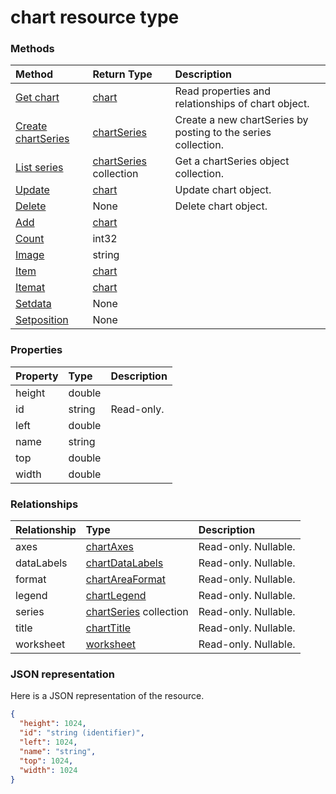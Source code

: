# chart resource type




### Methods

| Method		   | Return Type	|Description|
|:---------------|:--------|:----------|
|[Get chart](../api/chart_get.md) | [chart](chart.md) |Read properties and relationships of chart object.|
|[Create chartSeries](../api/chart_post_series.md) |[chartSeries](chartseries.md)| Create a new chartSeries by posting to the series collection.|
|[List series](../api/chart_list_series.md) |[chartSeries](chartseries.md) collection| Get a chartSeries object collection.|
|[Update](../api/chart_update.md) | [chart](chart.md)	|Update chart object. |
|[Delete](../api/chart_delete.md) | None |Delete chart object. |
|[Add](../api/chart_add.md)|[chart](chart.md)||
|[Count](../api/chart_count.md)|int32||
|[Image](../api/chart_image.md)|string||
|[Item](../api/chart_item.md)|[chart](chart.md)||
|[Itemat](../api/chart_itemat.md)|[chart](chart.md)||
|[Setdata](../api/chart_setdata.md)|None||
|[Setposition](../api/chart_setposition.md)|None||

### Properties
| Property	   | Type	|Description|
|:---------------|:--------|:----------|
|height|double||
|id|string| Read-only.|
|left|double||
|name|string||
|top|double||
|width|double||

### Relationships
| Relationship | Type	|Description|
|:---------------|:--------|:----------|
|axes|[chartAxes](chartaxes.md)| Read-only. Nullable.|
|dataLabels|[chartDataLabels](chartdatalabels.md)| Read-only. Nullable.|
|format|[chartAreaFormat](chartareaformat.md)| Read-only. Nullable.|
|legend|[chartLegend](chartlegend.md)| Read-only. Nullable.|
|series|[chartSeries](chartseries.md) collection| Read-only. Nullable.|
|title|[chartTitle](charttitle.md)| Read-only. Nullable.|
|worksheet|[worksheet](worksheet.md)| Read-only. Nullable.|

### JSON representation

Here is a JSON representation of the resource.

<!-- {
  "blockType": "resource",
  "optionalProperties": [

  ],
  "@odata.type": "microsoft.graph.chart"
}-->

```json
{
  "height": 1024,
  "id": "string (identifier)",
  "left": 1024,
  "name": "string",
  "top": 1024,
  "width": 1024
}

```

<!-- uuid: 8fcb5dbc-d5aa-4681-8e31-b001d5168d79
2015-10-25 14:57:30 UTC -->
<!-- {
  "type": "#page.annotation",
  "description": "chart resource",
  "keywords": "",
  "section": "documentation",
  "tocPath": ""
}-->